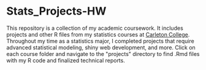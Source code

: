 # Stats_Projects-HW
This repository is a collection of my academic coursework. It includes projects and other R files from my statistics courses at [Carleton College](https://www.carleton.edu/). Throughout my time as a statistics major, I completed projects that require advanced statistical modeling, shiny web development, and more. Click on each course folder and navigate to the "projects" directory to find .Rmd files with my R code and finalized technical reports.
